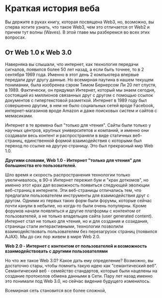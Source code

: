 # Краткая история веба

Вы держите в руках книгу, которая посвящена Web3, но, возможно, вы сперва хотите узнать, что такое Web3, чем это отличается от Web2 и причем тут волны (Waves). В этой главе мы разберемся во всех этих вопросах.

## От Web 1.0 к Web 3.0

Наверняка вы слышали, что интернет, как технология передачи сигналов, появился более 50 лет назад, а если быть точнее, то в 2 сентября 1969 года. Именно в этот день 2 компьютера впервые передали друг другу данные. Но всемирная паутина в нашем текущем понимании, была изобренеа сэром Тимом Бернерсом Ли 20 лет спустя, в 1989. Фактически, он придумал Интернет, который мы знаем сегодня, состоящий из миллионов связанных друг с другом с помощью ссылок документов с гипертекстовой разметкой. Интернет в 1989 году был совершенно другим, в нем не было социальных сетей вроде Facebook, интернет-магазинов вроде Amazon и даже поисковых систем и сайтов с мемасиками.

Интернет в те времена был "только для чтения". Сайты были только у научных центров, крупных университетов и компаний, и именно они создавали весь контент и распространяли в виде статичных веб-страниц, единственной формой взаимодействия с которыми был переход по ссылке на другую страницу. Это был прекрасный мир Web 1.0.

**Другими словами, Web 1.0 - Интернет "только для чтения" для большинства его пользователей.**

Шло время и скорость распространения технологии только увеличивалось, в 90-х Интернет пережил бум и "крах доткомов", но именно этот крах дал возможность появиться следующей эволюции веб-страниц в интернете. Эти веб-страницы отличались тем, что предлагали пользователем инструменты для взаимодействия друг с другом. Одними из первых таких форм были форумы, которые сейчас почти канули в небытие, но когда-то были очень популярны. Кроме форумов начали появляться и другие платформы с контентом от пользователей, а не только владельцев сайта (user generated content). Интернет стал не только для чтения, но и для создания и созидания, страницы стали интерактивными, технологии позволили взаимодействовать пользователям без перезагрузок страниц (появился AJAX). Мы до сих пор живем в мире Web 2.0.

**Web 2.0 - Интернет с контентом от пользователей и возможность взаимодействовать с другими пользователями**

Но что же такое Web 3.0? Какое дать ему определение? Возможно, вы достаточно стары, чтобы помнить такую идею как "семантический веб". Семантический веб - семейство стандартов, которые были нацелены на создание протоколов обмена данными в Сети. Пару лет назад именно это понимали под Web 3.0, но сейчас видение будущего изменилось.

Всемирная сеть становится все более сложной, 